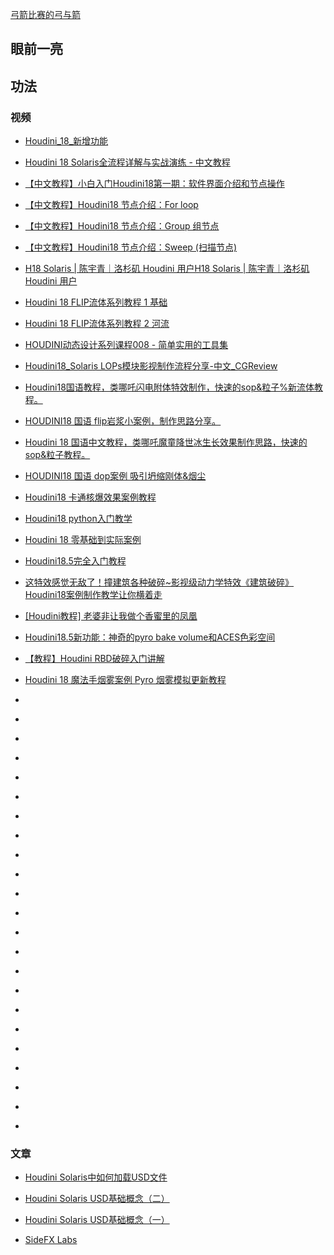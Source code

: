 [弓箭比赛的弓与箭](https://www.sidefx.com/download/daily-builds/)

##  眼前一亮

## 功法

### 视频

* [Houdini_18_新增功能](https://www.bilibili.com/video/av78584243)

* [Houdini 18 Solaris全流程详解与实战演练 - 中文教程](https://www.bilibili.com/video/av83912830)

* [【中文教程】小白入门Houdini18第一期：软件界面介绍和节点操作](https://www.bilibili.com/video/av85344806)

* [【中文教程】Houdini18 节点介绍：For loop](https://www.bilibili.com/video/av85672342)

* [【中文教程】Houdini18 节点介绍：Group 组节点](https://www.bilibili.com/video/av85816584)

* [【中文教程】Houdini18 节点介绍：Sweep (扫描节点)](https://www.bilibili.com/video/av86400615)

* [H18 Solaris | 陈宇青｜洛杉矶 Houdini 用户H18 Solaris | 陈宇青｜洛杉矶 Houdini 用户](https://www.bilibili.com/video/av88178607)

* [Houdini 18 FLIP流体系列教程 1 基础](https://www.bilibili.com/video/av80844615)

* [Houdini 18 FLIP流体系列教程 2 河流](https://www.bilibili.com/video/av89599464)

* [HOUDINI动态设计系列课程008 - 简单实用的工具集](https://www.bilibili.com/video/av89193217)

* [Houdini18_Solaris LOPs模块影视制作流程分享-中文_CGReview](https://www.bilibili.com/video/av79443654)

* [Houdini18国语教程，类哪吒闪电附体特效制作，快速的sop&粒子%新流体教程。](https://www.bilibili.com/video/BV1Kf4y1S7Dz)

* [HOUDINI18 国语 flip岩浆小案例，制作思路分享。](https://www.bilibili.com/video/BV1PT4y177Lj)

* [Houdini 18 国语中文教程，类哪吒魔童降世冰生长效果制作思路，快速的sop&粒子教程。](https://www.bilibili.com/video/BV1p54y1979d)

* [HOUDINI18 国语 dop案例 吸引坍缩刚体&烟尘](https://www.bilibili.com/video/BV1xT4y1A7hm)

* [Houdini18 卡通核爆效果案例教程](https://www.bilibili.com/video/BV1Wi4y1V7Dg)

* [Houdini18 python入门教学](https://www.bilibili.com/video/BV18V411a75k)

* [Houdini 18 零基础到实际案例](https://www.bilibili.com/video/BV1Hi4y187Ww)

* [Houdini18.5完全入门教程](https://www.bilibili.com/video/BV1Hp4y1k7Jr)

* [这特效感觉无敌了！撞建筑各种破碎~影视级动力学特效《建筑破碎》Houdini18案例制作教学让你横着走](https://www.bilibili.com/video/BV14V411z7Bq)

* [[Houdini教程] 老婆非让我做个香蜜里的凤凰](https://www.bilibili.com/video/BV1rV411k7do)

* [Houdini18.5新功能：神奇的pyro bake volume和ACES色彩空间](https://www.bilibili.com/video/BV1Qr4y1w7HU)

* [【教程】Houdini RBD破碎入门讲解](https://www.bilibili.com/video/BV1254y1y7Mm)

* [Houdini 18 魔法手烟雾案例 Pyro 烟雾模拟更新教程](https://www.bilibili.com/video/BV1nJ411v7Ki)

* []()

* []()

* []()

* []()

* []()

* []()

* []()

* []()

* []()

* []()

* []()

* []()

* []()

* []()

* []()

* []()

* []()

* []()

* []()

* []()

* []()

* []()

* []()











### 文章

* [Houdini Solaris中如何加载USD文件](http://www.aducg.com/2020/01/12/getting-started-with-houdini-solaris-usd/)


* [Houdini Solaris USD基础概念（二）](http://www.aducg.com/2020/01/05/houdini-solaris-usd-basics2/)

* [Houdini Solaris USD基础概念（一）](http://www.aducg.com/2020/01/05/houdini-solaris-usd-basics1/)

* [SideFX Labs](http://www.aducg.com/2019/11/29/sidefx-labs/)
